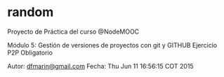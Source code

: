 # random

Proyecto de Práctica del curso @NodeMOOC

Módulo 5: Gestión de versiones de proyectos con git y GITHUB
Ejercicio P2P Obligatorio

Autor: dfmarin@gmail.com
Fecha: Thu Jun 11 16:56:15 COT 2015
